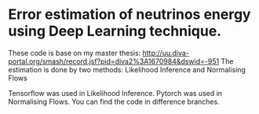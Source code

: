 # Error estimation of neutrinos energy using Deep Learning technique.

These code is base on my master thesis: http://uu.diva-portal.org/smash/record.jsf?pid=diva2%3A1670984&dswid=-951
The estimation is done by two methods: Likelihood Inference and Normalising Flows

Tensorflow was used in Likelihood Inference. Pytorch was used in Normalising Flows. You can find the code in difference branches.
